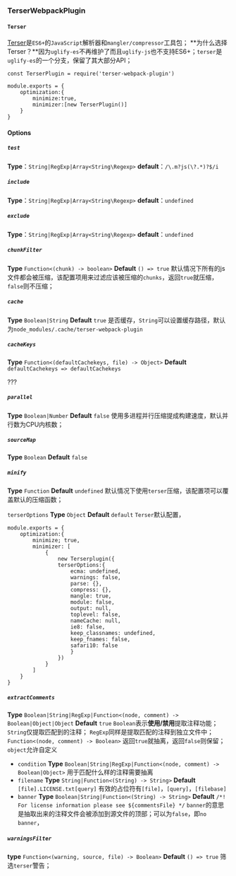 ### TerserWebpackPlugin

#### `Terser`
[Terser](https://github.com/terser/terser#compress-options)是`ES6+`的`JavaScript`解析器和`mangler/compressor`工具包；
**为什么选择Terser？**因为`uglify-es`不再维护了而且`uglify-js`也不支持ES6+；`terser`是`uglify-es`的一个分支，保留了其大部分API；

```
const TerserPlugin = require('terser-webpack-plugin')

module.exports = {
	optimization:{
		minimize:true,
		minimizer:[new TerserPlugin()]
	}
}
```

#### Options
##### `test`
 **Type**：`String|RegExp|Array<String\Regexp>`
 **default**：`/\.m?js(\?.*)?$/i`

##### `include`
 **Type**：`String|RegExp|Array<String\Regexp>`
 **default**：`undefined`

##### `exclude`
 **Type**：`String|RegExp|Array<String\Regexp>`
 **default**：`undefined`

##### `chunkFilter`
**Type** `Function<(chunk) -> boolean>`
**Default** `() => true`
默认情况下所有的js文件都会被压缩，该配置项用来过滤应该被压缩的`chunks`，返回`true`就压缩，`false`则不压缩；

#####  `cache`
**Type** `Boolean|String`
**Default** `true`
是否缓存，`String`可以设置缓存路径，默认为`node_modules/.cache/terser-webpack-plugin`

##### `cacheKeys`
**Type** `Function<(defaultCachekeys, file) -> Object>`
**Default** `defaultCachekeys => defaultCachekeys`

???

##### `parallel`
**Type** `Boolean|Number`
**Default** `false`
使用多进程并行压缩提成构建速度，默认并行数为CPU内核数；

##### `sourceMap`
**Type** `Boolean`
**Default** `false`

##### `minify`
**Type** `Function`
**Default** `undefined`
默认情况下使用`terser`压缩，该配置项可以覆盖默认的压缩函数；

`terserOptions`
**Type** `Object`
**Default** `default`
`Terser`默认配置，
```
module.exports = {
	optimization:{
		minimize; true,
		minimizer: [
			{
				new Terserplugin({
				terserOptions:{
					ecma: undefined,
					warnings: false,
					parse: {},
					compress: {},
					mangle: true,
					module: false,
					output: null,
					toplevel: false,
					nameCache: null,
					ie8: false,
					keep_classnames: undefined,
					keep_fnames: false,
					safari10: false
					}
				})
			}
		]
	}
}
```

##### `extractComments`
**Type** `Boolean|String|RegExp|Function<(node, comment) -> Boolean|Object|Object`
**Default** `true`
`Boolean`表示**使用/禁用**提取注释功能；
`String`仅提取匹配到的注释；
`RegExp`同样是提取匹配的注释到独立文件中；
`Function<(node, comment) -> Boolean>` 返回`true`就抽离，返回`false`则保留；
`object`允许自定义
*  `condition` 
**Type** `Boolean|String|RegExp|Function<(node, comment) -> Boolean|Object>`
用于匹配什么样的注释需要抽离
* `filename`
**Type** `String|Function<(String) -> String>`
**Default** `[file].LICENSE.txt[query]`
有效的占位符有`[file]`，`[query]`，`[filebase]`
* `banner`
**Type** `Boolean|String|Function<(String) -> String>`
**Default** `/*! For license information please see ${commentsFile} */`
`banner`的意思是抽取出来的注释文件会被添加到源文件的顶部；可以为`false`，即`no banner`，

##### `warningsFilter`
**type** `Function<(warning, source, file) -> Boolean>`
**Default** `() => true`
筛选`terser`警告；